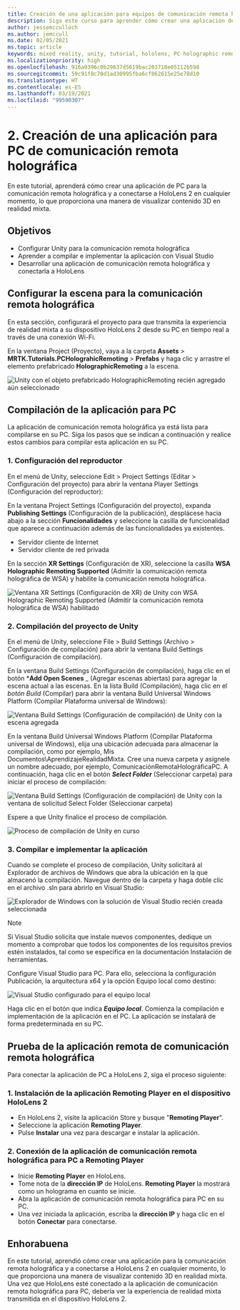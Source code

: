 ```yaml
---
title: Creación de una aplicación para equipos de comunicación remota holográfica
description: Siga este curso para aprender cómo crear una aplicación de PC para la comunicación remota de una experiencia de realidad mixta remota del equipo a HoloLens 2.
author: jessemcculloch
ms.author: jemccull
ms.date: 02/05/2021
ms.topic: article
keywords: mixed reality, unity, tutorial, hololens, PC holographic remoting, Visual Studio
ms.localizationpriority: high
ms.openlocfilehash: 916a9396c0b29637d5619bac203718e05112b598
ms.sourcegitcommit: 59c91f8c70d1ad30995fba6cf862615e25e78d10
ms.translationtype: HT
ms.contentlocale: es-ES
ms.lasthandoff: 03/19/2021
ms.locfileid: "99590307"
---
```

# <a name="2-creating-a-holographic-remoting-pc-application"></a>2. Creación de una aplicación para PC de comunicación remota holográfica

En este tutorial, aprenderá cómo crear una aplicación de PC para la comunicación remota holográfica y a conectarse a HoloLens 2 en cualquier momento, lo que proporciona una manera de visualizar contenido 3D en realidad mixta.

## <a name="objectives"></a>Objetivos

* Configurar Unity para la comunicación remota holográfica
* Aprender a compilar e implementar la aplicación con Visual Studio
* Desarrollar una aplicación de comunicación remota holográfica y conectarla a HoloLens

## <a name="configuring-your-scene-for-holographic-remoting"></a>Configurar la escena para la comunicación remota holográfica

En esta sección, configurará el proyecto para que transmita la experiencia de realidad mixta a su dispositivo HoloLens 2 desde su PC en tiempo real a través de una conexión Wi-Fi.

En la ventana Project (Proyecto), vaya a la carpeta **Assets** > **MRTK.Tutorials.PCHolograhicRemoting** > **Prefabs** y haga clic y arrastre el elemento prefabricado **HolographicRemoting** a la escena.

![Unity con el objeto prefabricado HolographicRemoting recién agregado aún seleccionado](images/mrlearning-pc-holographic-remoting/Tutorial2-Section1-Step1-1.png)

## <a name="build-your-application-to-pc"></a>Compilación de la aplicación para PC

La aplicación de comunicación remota holográfica ya está lista para compilarse en su PC. Siga los pasos que se indican a continuación y realice estos cambios para compilar esta aplicación en su PC.

### <a name="1-set-the-player-settings"></a>1. Configuración del reproductor

En el menú de Unity, seleccione Edit > Project Settings (Editar > Configuración del proyecto) para abrir la ventana Player Settings (Configuración del reproductor):

En la ventana Project Settings (Configuración del proyecto), expanda **Publishing Settings** (Configuración de la publicación), desplácese hacia abajo a la sección **Funcionalidades** y seleccione la casilla de funcionalidad que aparece a continuación además de las funcionalidades ya existentes.

* Servidor cliente de Internet
* Servidor cliente de red privada

En la sección **XR Settings** (Configuración de XR), seleccione la casilla **WSA Holographic Remoting Supported** (Admitir la comunicación remota holográfica de WSA) y habilite la comunicación remota holográfica.

![Ventana XR Settings (Configuración de XR) de Unity con WSA Holographic Remoting Supported (Admitir la comunicación remota holográfica de WSA) habilitado](images/mrlearning-pc-holographic-remoting/Tutorial2-Section2-Step1-1.png)

### <a name="2-build-the-unity-project"></a>2. Compilación del proyecto de Unity

En el menú de Unity, seleccione File > Build Settings (Archivo > Configuración de compilación) para abrir la ventana Build Settings (Configuración de compilación).

En la ventana Build Settings (Configuración de compilación), haga clic en el botón ***Add Open Scenes** _ (Agregar escenas abiertas) para agregar la escena actual a las escenas. En la lista Build (Compilación), haga clic en el *_botón Build_* (Compilar) para abrir la ventana Build Universal Windows Platform (Compilar Plataforma universal de Windows):

![Ventana Build Settings (Configuración de compilación) de Unity con la escena agregada](images/mrlearning-pc-holographic-remoting/Tutorial2-Section2-Step2-1.png)

En la ventana Build Universal Windows Platform (Compilar Plataforma universal de Windows), elija una ubicación adecuada para almacenar la compilación, como por ejemplo, Mis Documentos\AprendizajeRealidadMixta. Cree una nueva carpeta y asígnele un nombre adecuado, por ejemplo, ComunicaciónRemotaHolográficaPC. A continuación, haga clic en el botón ***Select Folder*** (Seleccionar carpeta) para iniciar el proceso de compilación:

![Ventana Build Settings (Configuración de compilación) de Unity con la ventana de solicitud Select Folder (Seleccionar carpeta)](images/mrlearning-pc-holographic-remoting/Tutorial2-Section2-Step2-2.png)

Espere a que Unity finalice el proceso de compilación.

![Proceso de compilación de Unity en curso](images/mrlearning-pc-holographic-remoting/Tutorial2-Section2-Step2-3.png)

### <a name="3-build-and-deploy-the-application"></a>3. Compilar e implementar la aplicación

Cuando se complete el proceso de compilación, Unity solicitará al Explorador de archivos de Windows que abra la ubicación en la que almacenó la compilación. Navegue dentro de la carpeta y haga doble clic en el archivo .sln para abrirlo en Visual Studio:

![Explorador de Windows con la solución de Visual Studio recién creada seleccionada](images/mrlearning-pc-holographic-remoting/Tutorial2-Section2-Step3-1.png)

> [!NOTE]
> Si Visual Studio solicita que instale nuevos componentes, dedique un momento a comprobar que todos los componentes de los requisitos previos estén instalados, tal como se especifica en la documentación Instalación de herramientas.

Configure Visual Studio para PC. Para ello, selecciona la configuración Publicación, la arquitectura x64 y la opción Equipo local como destino:

![Visual Studio configurado para el equipo local](images/mrlearning-pc-holographic-remoting/Tutorial2-Section2-Step3-2.png)

Haga clic en el botón que indica ***Equipo local***. Comienza la compilación e implementación de la aplicación en el PC. La aplicación se instalará de forma predeterminada en su PC.

## <a name="testing-holographic-remoting-remote-application"></a>Prueba de la aplicación remota de comunicación remota holográfica

Para conectar la aplicación de PC a HoloLens 2, siga el proceso siguiente:

### <a name="1-install-the-remoting-player-application-on-hololens-2-device"></a>1. Instalación de la aplicación Remoting Player en el dispositivo HoloLens 2

* En HoloLens 2, visite la aplicación Store y busque "**Remoting Player**".
* Seleccione la aplicación **Remoting Player**.
* Pulse **Instalar** una vez para descargar e instalar la aplicación.

### <a name="2-connect-the-holographic-remoting-pc-app-to-the-remoting-player"></a>2. Conexión de la aplicación de comunicación remota holográfica para PC a Remoting Player

* Inicie **Remoting Player** en HoloLens.
* Tome nota de la **dirección IP** de HoloLens. **Remoting Player** la mostrará como un holograma en cuanto se inicie.
* Abra la aplicación de comunicación remota holográfica para PC en su PC.
* Una vez iniciada la aplicación, escriba la **dirección IP** y haga clic en el botón **Conectar** para conectarse.

## <a name="congratulations"></a>Enhorabuena

En este tutorial, aprendió cómo crear una aplicación para la comunicación remota holográfica y a conectarse a HoloLens 2 en cualquier momento, lo que proporciona una manera de visualizar contenido 3D en realidad mixta. Una vez que HoloLens esté conectado a la aplicación de comunicación remota holográfica para PC, debería ver la experiencia de realidad mixta transmitida en el dispositivo HoloLens 2.
